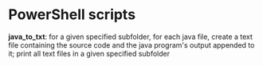 # PowerShell scripts

<b>java_to_txt</b>: for a given specified subfolder, for each java file, create a text file containing the source code and the java program's output appended to it; print all text files in a given specified subfolder